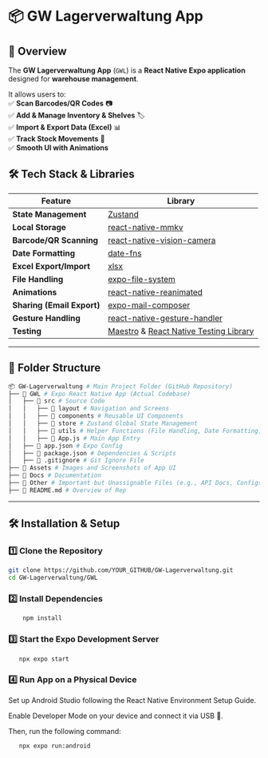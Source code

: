 # 📦 GW Lagerverwaltung App

## 🚀 Overview

The **GW Lagerverwaltung App** (`GWL`) is a **React Native Expo application** designed for **warehouse management**.

It allows users to:  
✅ **Scan Barcodes/QR Codes** 📷  
✅ **Add & Manage Inventory & Shelves** 🏷️  
✅ **Import & Export Data (Excel)** 📊  
✅ **Track Stock Movements** 🔄  
✅ **Smooth UI with Animations**

## 🛠️ Tech Stack & Libraries

| Feature                    | Library                                                                                                                            |
| -------------------------- | ---------------------------------------------------------------------------------------------------------------------------------- |
| **State Management**       | [Zustand](https://github.com/pmndrs/zustand)                                                                                       |
| **Local Storage**          | [react-native-mmkv](https://github.com/mrousavy/react-native-mmkv)                                                                 |
| **Barcode/QR Scanning**    | [react-native-vision-camera](https://github.com/mrousavy/react-native-vision-camera)                                               |
| **Date Formatting**        | [date-fns](https://date-fns.org/)                                                                                                  |
| **Excel Export/Import**    | [xlsx](https://github.com/SheetJS/sheetjs)                                                                                         |
| **File Handling**          | [expo-file-system](https://docs.expo.dev/versions/latest/sdk/filesystem/)                                                          |
| **Animations**             | [react-native-reanimated](https://github.com/software-mansion/react-native-reanimated)                                             |
| **Sharing (Email Export)** | [expo-mail-composer](https://docs.expo.dev/versions/latest/sdk/mail-composer/)                                                     |
| **Gesture Handling**       | [react-native-gesture-handler](https://docs.swmansion.com/react-native-gesture-handler/docs/)                                      |
| **Testing**                | [Maestro](https://maestro.mobile.dev/) & [React Native Testing Library](https://github.com/callstack/react-native-testing-library) |

---

## 📂 Folder Structure

```sh
📦 GW-Lagerverwaltung # Main Project Folder (GitHub Repository)
├── 📂 GWL # Expo React Native App (Actual Codebase)
│   ├── 📂 src # Source Code
│   │   ├── 📂 layout # Navigation and Screens
│   │   ├── 📂 components # Reusable UI Components
│   │   ├── 📂 store # Zustand Global State Management
│   │   ├── 📂 utils # Helper Functions (File Handling, Date Formatting, etc.)
│   │   ├── 📜 App.js # Main App Entry
│   ├── 📜 app.json # Expo Config
│   ├── 📜 package.json # Dependencies & Scripts
│   ├── 📜 .gitignore # Git Ignore File
├── 📂 Assets # Images and Screenshots of App UI
├── 📂 Docs # Documentation
├── 📂 Other # Important but Unassignable Files (e.g., API Docs, Configs)
├── 📜 README.md # Overview of Rep
```

---

## 🛠️ Installation & Setup

### 1️⃣ **Clone the Repository**

```sh
git clone https://github.com/YOUR_GITHUB/GW-Lagerverwaltung.git
cd GW-Lagerverwaltung/GWL
```

### 2️⃣ **Install Dependencies**

```sh
    npm install
```

### 3️⃣ **Start the Expo Development Server**

```sh
   npx expo start
```

### 4️⃣ **Run App on a Physical Device**
Set up Android Studio following the React Native Environment Setup Guide.

Enable Developer Mode on your device and connect it via USB 🔌.

Then, run the following command:

```sh
   npx expo run:android
```
